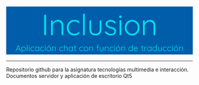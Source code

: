 ![imagen_proyecto](src/images/LogoProyecto.png)
***
Repositorio github para la asignatura tecnologías multimedia e interacción.
Documentos servidor y aplicación de escritorio Qt5
